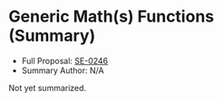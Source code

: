# Generic Math(s) Functions (Summary)

* Full Proposal: [SE-0246](https://github.com/apple/swift-evolution/blob/main/proposals/0246-mathable.md)
* Summary Author: N/A

Not yet summarized.

